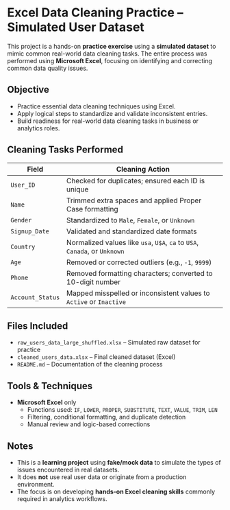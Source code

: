 # Excel Data Cleaning Practice – Simulated User Dataset

This project is a hands-on **practice exercise** using a **simulated dataset** to mimic common real-world data cleaning tasks. The entire process was performed using **Microsoft Excel**, focusing on identifying and correcting common data quality issues.

## Objective
- Practice essential data cleaning techniques using Excel.
- Apply logical steps to standardize and validate inconsistent entries.
- Build readiness for real-world data cleaning tasks in business or analytics roles.

## Cleaning Tasks Performed

| Field           | Cleaning Action |
|----------------|-----------------|
| `User_ID`       | Checked for duplicates; ensured each ID is unique |
| `Name`          | Trimmed extra spaces and applied Proper Case formatting |
| `Gender`        | Standardized to `Male`, `Female`, or `Unknown` |
| `Signup_Date`   | Validated and standardized date formats |
| `Country`       | Normalized values like `usa`, `U$A`, `ca` to `USA`, `Canada`, or `Unknown` |
| `Age`           | Removed or corrected outliers (e.g., `-1`, `9999`) |
| `Phone`         | Removed formatting characters; converted to 10-digit number |
| `Account_Status`| Mapped misspelled or inconsistent values to `Active` or `Inactive` |

## Files Included
- `raw_users_data_large_shuffled.xlsx` – Simulated raw dataset for practice
- `cleaned_users_data.xlsx` – Final cleaned dataset (Excel)
- `README.md` – Documentation of the cleaning process

## Tools & Techniques
- **Microsoft Excel** only
  - Functions used: `IF`, `LOWER`, `PROPER`, `SUBSTITUTE`, `TEXT`, `VALUE`, `TRIM`, `LEN`
  - Filtering, conditional formatting, and duplicate detection
  - Manual review and logic-based corrections

## Notes
- This is a **learning project** using **fake/mock data** to simulate the types of issues encountered in real datasets.
- It does **not** use real user data or originate from a production environment.
- The focus is on developing **hands-on Excel cleaning skills** commonly required in analytics workflows.
